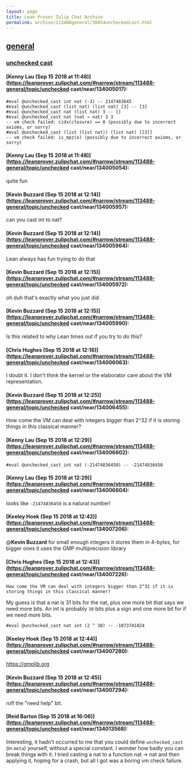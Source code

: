 ```yaml
---
layout: page
title: Lean Prover Zulip Chat Archive 
permalink: archive/113488general/36054uncheckedcast.html
---
```


## [general](index.html)
### [unchecked cast](36054uncheckedcast.html)

#### [Kenny Lau (Sep 15 2018 at 11:48)](https://leanprover.zulipchat.com/#narrow/stream/113488-general/topic/unchecked cast/near/134005017):
```lean
#eval @unchecked_cast int nat (-3) -- 2147483645
#eval @unchecked_cast (list nat) (list nat) [3] -- [3]
#eval @unchecked_cast nat (list nat) 3 -- []
#eval @unchecked_cast nat (nat → nat) 3 3
-- vm check failed: cidx(closure) == 0 (possibly due to incorrect axioms, or sorry)
#eval @unchecked_cast (list (list nat)) (list nat) [[3]]
-- vm check failed: is_mpz(o) (possibly due to incorrect axioms, or sorry)
```

#### [Kenny Lau (Sep 15 2018 at 11:48)](https://leanprover.zulipchat.com/#narrow/stream/113488-general/topic/unchecked cast/near/134005054):
quite fun

#### [Kevin Buzzard (Sep 15 2018 at 12:14)](https://leanprover.zulipchat.com/#narrow/stream/113488-general/topic/unchecked cast/near/134005957):
can you cast int to nat?

#### [Kevin Buzzard (Sep 15 2018 at 12:14)](https://leanprover.zulipchat.com/#narrow/stream/113488-general/topic/unchecked cast/near/134005964):
Lean always has fun trying to do that

#### [Kevin Buzzard (Sep 15 2018 at 12:15)](https://leanprover.zulipchat.com/#narrow/stream/113488-general/topic/unchecked cast/near/134005972):
oh duh that's exactly what you just did

#### [Kevin Buzzard (Sep 15 2018 at 12:15)](https://leanprover.zulipchat.com/#narrow/stream/113488-general/topic/unchecked cast/near/134005990):
Is this related to why Lean times out if you try to do this?

#### [Chris Hughes (Sep 15 2018 at 12:16)](https://leanprover.zulipchat.com/#narrow/stream/113488-general/topic/unchecked cast/near/134006063):
I doubt it. I don't think the kernel or the elaborator care about the VM representation.

#### [Kevin Buzzard (Sep 15 2018 at 12:25)](https://leanprover.zulipchat.com/#narrow/stream/113488-general/topic/unchecked cast/near/134006455):
How come the VM can deal with integers bigger than 2^32 if it is storing things in this classical manner?

#### [Kenny Lau (Sep 15 2018 at 12:29)](https://leanprover.zulipchat.com/#narrow/stream/113488-general/topic/unchecked cast/near/134006602):
```lean
#eval @unchecked_cast int nat (-21474836450) -- -21474836450
```

#### [Kenny Lau (Sep 15 2018 at 12:29)](https://leanprover.zulipchat.com/#narrow/stream/113488-general/topic/unchecked cast/near/134006604):
looks like `-21474836450` is a natural number!

#### [Keeley Hoek (Sep 15 2018 at 12:42)](https://leanprover.zulipchat.com/#narrow/stream/113488-general/topic/unchecked cast/near/134007206):
@**Kevin Buzzard** for small enough integers it stores them in 4-bytes, for bigger ones it uses the GMP multiprecision library

#### [Chris Hughes (Sep 15 2018 at 12:43)](https://leanprover.zulipchat.com/#narrow/stream/113488-general/topic/unchecked cast/near/134007226):
```quote
How come the VM can deal with integers bigger than 2^32 if it is storing things in this classical manner?
```
My guess is that a nat is 31 bits for the nat, plus one more bit that says we need more bits. An int is probably `30` bits plus a sign and one more bit for if we need more bits.
```lean
#eval @unchecked_cast nat int (2 ^ 30) -- -1073741824
```

#### [Keeley Hoek (Sep 15 2018 at 12:44)](https://leanprover.zulipchat.com/#narrow/stream/113488-general/topic/unchecked cast/near/134007280):
https://gmplib.org

#### [Kevin Buzzard (Sep 15 2018 at 12:45)](https://leanprover.zulipchat.com/#narrow/stream/113488-general/topic/unchecked cast/near/134007294):
rofl the "need help" bit.

#### [Reid Barton (Sep 15 2018 at 16:06)](https://leanprover.zulipchat.com/#narrow/stream/113488-general/topic/unchecked cast/near/134013568):
Interesting, it hadn't occurred to me that you could define `unchecked_cast` (in `meta`) yourself, without a special constant.
I wonder how badly you can break things with it. I tried casting a nat to a function nat -> nat and then applying it, hoping for a crash, but all I got was a boring vm check failure.

